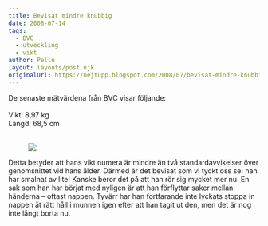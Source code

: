 ```yaml
---
title: Bevisat mindre knubbig
date: 2008-07-14
tags: 
  - BVC
  - utveckling
  - vikt	
author: Pelle
layout: layouts/post.njk
originalUrl: https://nejtupp.blogspot.com/2008/07/bevisat-mindre-knubbig.html
---
```


De senaste mätvärdena från BVC visar följande:<br><br>
Vikt: 8,97 kg<br>
Längd: 68,5 cm<br>
<br>
<figure>
  <img src="../../../../img/_MG_5081_1024pix.jpg">
</figure>

Detta betyder att hans vikt numera är mindre än två standardavvikelser över genomsnittet vid hans ålder. Därmed är det bevisat som vi tyckt oss se: han har smalnat av lite! Kanske beror det på att han rör sig mycket mer nu. En sak som han har börjat med nyligen är att han förflyttar saker mellan händerna – oftast nappen. Tyvärr har han fortfarande inte lyckats stoppa in nappen åt rätt håll i munnen igen efter att han tagit ut den, men det är nog inte långt borta nu.
